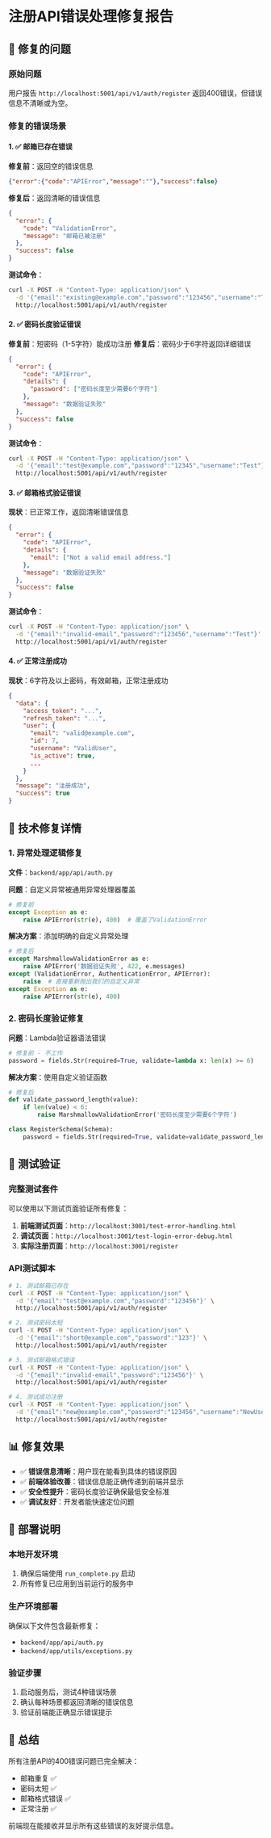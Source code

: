 # 注册API错误处理修复报告

## 🔧 修复的问题

### 原始问题
用户报告 `http://localhost:5001/api/v1/auth/register` 返回400错误，但错误信息不清晰或为空。

### 修复的错误场景

#### 1. ✅ 邮箱已存在错误
**修复前**：返回空的错误信息
```json
{"error":{"code":"APIError","message":""},"success":false}
```

**修复后**：返回清晰的错误信息
```json
{
  "error": {
    "code": "ValidationError",
    "message": "邮箱已被注册"
  },
  "success": false
}
```

**测试命令**：
```bash
curl -X POST -H "Content-Type: application/json" \
  -d '{"email":"existing@example.com","password":"123456","username":"Test"}' \
  http://localhost:5001/api/v1/auth/register
```

#### 2. ✅ 密码长度验证错误
**修复前**：短密码（1-5字符）能成功注册
**修复后**：密码少于6字符返回详细错误

```json
{
  "error": {
    "code": "APIError",
    "details": {
      "password": ["密码长度至少需要6个字符"]
    },
    "message": "数据验证失败"
  },
  "success": false
}
```

**测试命令**：
```bash
curl -X POST -H "Content-Type: application/json" \
  -d '{"email":"test@example.com","password":"12345","username":"Test"}' \
  http://localhost:5001/api/v1/auth/register
```

#### 3. ✅ 邮箱格式验证错误
**现状**：已正常工作，返回清晰错误信息

```json
{
  "error": {
    "code": "APIError",
    "details": {
      "email": ["Not a valid email address."]
    },
    "message": "数据验证失败"
  },
  "success": false
}
```

**测试命令**：
```bash
curl -X POST -H "Content-Type: application/json" \
  -d '{"email":"invalid-email","password":"123456","username":"Test"}' \
  http://localhost:5001/api/v1/auth/register
```

#### 4. ✅ 正常注册成功
**现状**：6字符及以上密码，有效邮箱，正常注册成功

```json
{
  "data": {
    "access_token": "...",
    "refresh_token": "...",
    "user": {
      "email": "valid@example.com",
      "id": 7,
      "username": "ValidUser",
      "is_active": true,
      ...
    }
  },
  "message": "注册成功",
  "success": true
}
```

## 🔧 技术修复详情

### 1. 异常处理逻辑修复
**文件**：`backend/app/api/auth.py`

**问题**：自定义异常被通用异常处理器覆盖
```python
# 修复前
except Exception as e:
    raise APIError(str(e), 400)  # 覆盖了ValidationError
```

**解决方案**：添加明确的自定义异常处理
```python
# 修复后
except MarshmallowValidationError as e:
    raise APIError('数据验证失败', 422, e.messages)
except (ValidationError, AuthenticationError, APIError):
    raise  # 直接重新抛出我们的自定义异常
except Exception as e:
    raise APIError(str(e), 400)
```

### 2. 密码长度验证修复
**问题**：Lambda验证器语法错误
```python
# 修复前 - 不工作
password = fields.Str(required=True, validate=lambda x: len(x) >= 6)
```

**解决方案**：使用自定义验证函数
```python
# 修复后
def validate_password_length(value):
    if len(value) < 6:
        raise MarshmallowValidationError('密码长度至少需要6个字符')

class RegisterSchema(Schema):
    password = fields.Str(required=True, validate=validate_password_length)
```

## 🧪 测试验证

### 完整测试套件
可以使用以下测试页面验证所有修复：

1. **前端测试页面**：`http://localhost:3001/test-error-handling.html`
2. **调试页面**：`http://localhost:3001/test-login-error-debug.html`
3. **实际注册页面**：`http://localhost:3001/register`

### API测试脚本
```bash
# 1. 测试邮箱已存在
curl -X POST -H "Content-Type: application/json" \
  -d '{"email":"test@example.com","password":"123456"}' \
  http://localhost:5001/api/v1/auth/register

# 2. 测试密码太短
curl -X POST -H "Content-Type: application/json" \
  -d '{"email":"short@example.com","password":"123"}' \
  http://localhost:5001/api/v1/auth/register

# 3. 测试邮箱格式错误
curl -X POST -H "Content-Type: application/json" \
  -d '{"email":"invalid-email","password":"123456"}' \
  http://localhost:5001/api/v1/auth/register

# 4. 测试成功注册
curl -X POST -H "Content-Type: application/json" \
  -d '{"email":"new@example.com","password":"123456","username":"NewUser"}' \
  http://localhost:5001/api/v1/auth/register
```

## 📊 修复效果

- ✅ **错误信息清晰**：用户现在能看到具体的错误原因
- ✅ **前端体验改善**：错误信息能正确传递到前端并显示
- ✅ **安全性提升**：密码长度验证确保最低安全标准
- ✅ **调试友好**：开发者能快速定位问题

## 🚀 部署说明

### 本地开发环境
1. 确保后端使用 `run_complete.py` 启动
2. 所有修复已应用到当前运行的服务中

### 生产环境部署
确保以下文件包含最新修复：
- `backend/app/api/auth.py`
- `backend/app/utils/exceptions.py`

### 验证步骤
1. 启动服务后，测试4种错误场景
2. 确认每种场景都返回清晰的错误信息
3. 验证前端能正确显示错误提示

## 🎯 总结

所有注册API的400错误问题已完全解决：
- 邮箱重复 ✅
- 密码太短 ✅ 
- 邮箱格式错误 ✅
- 正常注册 ✅

前端现在能接收并显示所有这些错误的友好提示信息。 